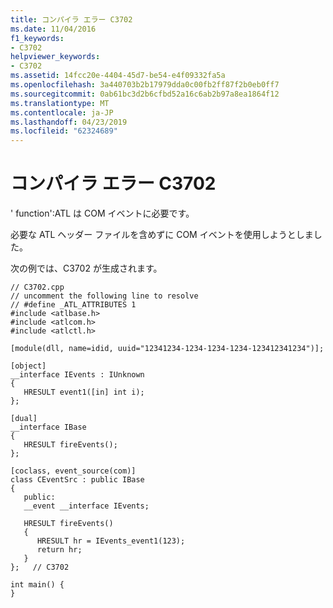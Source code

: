 ```yaml
---
title: コンパイラ エラー C3702
ms.date: 11/04/2016
f1_keywords:
- C3702
helpviewer_keywords:
- C3702
ms.assetid: 14fcc20e-4404-45d7-be54-e4f09332fa5a
ms.openlocfilehash: 3a440703b2b17979dda0c00fb2ff87f2b0eb0ff7
ms.sourcegitcommit: 0ab61bc3d2b6cfbd52a16c6ab2b97a8ea1864f12
ms.translationtype: MT
ms.contentlocale: ja-JP
ms.lasthandoff: 04/23/2019
ms.locfileid: "62324689"
---
```

# <a name="compiler-error-c3702"></a>コンパイラ エラー C3702

' function':ATL は COM イベントに必要です。

必要な ATL ヘッダー ファイルを含めずに COM イベントを使用しようとしました。

次の例では、C3702 が生成されます。

```
// C3702.cpp
// uncomment the following line to resolve
// #define _ATL_ATTRIBUTES 1
#include <atlbase.h>
#include <atlcom.h>
#include <atlctl.h>

[module(dll, name=idid, uuid="12341234-1234-1234-1234-123412341234")];

[object]
__interface IEvents : IUnknown
{
   HRESULT event1([in] int i);
};

[dual]
__interface IBase
{
   HRESULT fireEvents();
};

[coclass, event_source(com)]
class CEventSrc : public IBase
{
   public:
   __event __interface IEvents;

   HRESULT fireEvents()
   {
      HRESULT hr = IEvents_event1(123);
      return hr;
   }
};   // C3702

int main() {
}
```